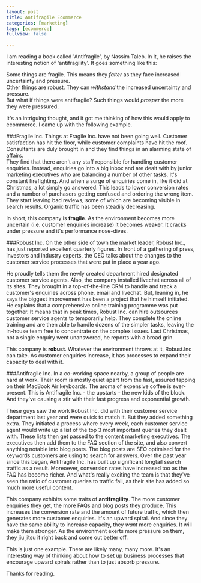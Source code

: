 ```yaml
---
layout: post
title: Antifragile Ecommerce
categories: [marketing]
tags: [ecommerce]
fullview: false

---
```


I am reading a book called 'Antifragile', by Nassim Taleb. In it, he raises the interesting notion of 'antifragility'.  It goes something like this:

Some things are fragile. This means they *falter* as they face increased uncertainty and pressure. <br>
Other things are robust. They can *withstand* the increased uncertainty and pressure. <br>
But what if things were antifragile? Such things would *prosper* the more they were pressured. 

It's an intriguing thought, and it got me thinking of how this would apply to ecommerce. I came up with the following example. 

###Fragile Inc.
Things at Fragile Inc. have not been going well. Customer satisfaction has hit the floor, while customer complaints have hit the roof. Consultants are duly brought in and they find things in an alarming state of affairs. <br>
They find that there aren't any staff reponsible for handling customer enquiries. Instead, enquiries go into a big inbox and are dealt with by junior marketing executives who are balancing a number of other tasks. It's constant firefighting. And when a surge of enquiries come in, like it did at Christmas, a lot simply go answered. This leads to lower conversion rates and a number of purchasers getting confused and ordering the wrong item. They start leaving bad reviews, some of which are becoming visible in search results.  Organic traffic has been steadily decreasing. 

In short, this company is **fragile**.  As the environment becomes more uncertain (i.e. customer enquiries increase) it becomes weaker.  It cracks under pressure and it's performance nose-dives. 

###Robust Inc.
On the other side of town the market leader, Robust Inc., has just reported excellent quarterly figures. In front of a gathering of press, investors and industry experts, the CEO talks about the changes to the customer service processes that were put in place a year ago. 

He proudly tells them the newly created department hired designated customer service agents. Also, the company installed livechat across all of its sites. They brought in a top-of-the-line CRM to handle and track a customer's enquiries across phone, email and livechat. But, leaning in, he says the biggest improvement has been a project that he himself initiated. He explains that a comprehensive online training programme was put together. It means that in peak times, Robust Inc. can hire outsources customer service agents to temporarily help. They complete the online training and are then able to handle dozens of the simpler tasks, leaving the in-house team free to concentrate on the complex issues.  Last Christmas, not a single enquiry went unanswered, he reports with a broad grin. 

This company is **robust**. Whatever the environment throws at it, Robust.Inc can take. As customer enquiries increase, it has processes to expand their capacity to deal with it.

###Antifragile Inc.
In a co-working space nearby, a group of people are hard at work. Their room is mostly quiet apart from the fast, assured tapping on their MacBook Air keyboards. The aroma of expensive coffee is ever-present. This is Antifragile Inc. - the upstarts - the new kids of the block.  And they've causing a stir with their fast progress and exponential growth. 

These guys saw the work Robust Inc. did with their customer service department last year and were quick to match it. But they added something extra. They initiated a process where every week, each customer service agent would write up a list of the top 3 most important queries they dealt with. These lists then get passed to the content marketing executives. The executives then add them to the FAQ section of the site, and also convert anything notable into blog posts.  The blog posts are SEO optimised for the keywords customers are using to search for answers. Over the past year since this began, Antifragile Inc. has built up significant longtail search traffic as a result. Moreoever, conversion rates have increased too as the FAQ has become richer. And what's really exciting the team is that they've seen the ratio of customer queries to traffic fall, as their site has added so much more useful content. 

This company exhibits some traits of **antifragility**. The more customer enquiries they get, the more FAQs and blog posts they produce. This increases the conversion rate and the amount of future traffic, which then generates more customer enquiries. It's an upward spiral. And since they have the same ability to increase capacity, they *want* more enquiries. It will make them stronger. As the environment exerts more pressure on them, they jiu jitsu it right back and come out better off. 

This is just one example. There are likely many, many more. It's an interesting way of thinking about how to set up business processes that encourage upward spirals rather than to just absorb pressure.  

Thanks for reading.




